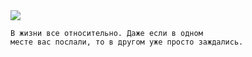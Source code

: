 <!--2019-02-17 13:39:20-->
<img src="/posts/Подборка цитат и афоризмов/albert_enshtein.jpg">

    В жизни все относительно. Даже если в одном 
    месте вас послали, то в другом уже просто заждались.